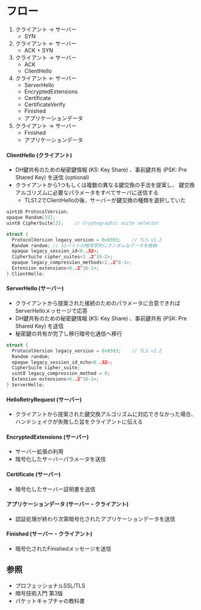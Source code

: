 # フロー
1. クライアント -> サーバー
    - SYN
2. クライアント <- サーバー
    - ACK + SYN
3. クライアント -> サーバー
    - ACK
    - ClientHello
4. クライアント <- サーバー
    - ServerHello
    - EncryptedExtensions
    - Certificate
    - CertificateVerify
    - Finished
    - アプリケーションデータ
5. クライアント -> サーバー
    - Finished
    - アプリケーションデータ

#### ClientHello (クライアント)
- DH鍵共有のための秘密鍵情報 (KS: Key Share) 、事前鍵共有 (PSK: Pre Shared Key) を送信 (optional)
- クライアントから1つもしくは複数の異なる鍵交換の手法を提案し、
  鍵交換アルゴリズムに必要なパラメータをすべてサーバに送信する
  - TLS1.2でClientHelloの後、サーバーが鍵交換の種類を選択していた

```c
uint16 ProtocolVersion;
opaque Random[32];
uint8 CipherSuite[2];    // Cryptographic suite selector

struct {
  ProtocolVersion legacy_version = 0x0303;    // TLS v1.2
  Random random; // 32バイトの暗号学的にランダムなデータを格納
  opaque legacy_session_id<0..32>;
  CipherSuite cipher_suites<2..2^16-2>;
  opaque legacy_compression_methods<1..2^8-1>;
  Extension extensions<8..2^16-1>;
} ClientHello;
```

#### ServerHello (サーバー)
- クライアントから提案された接続のためのパラメータに合意できればServerHelloメッセージで応答
- DH鍵共有のための秘密鍵情報 (KS: Key Share) 、事前鍵共有 (PSK: Pre Shared Key) を送信
- 秘密鍵の共有が完了し移行暗号化通信へ移行

```c
struct {
  ProtocolVersion legacy_version = 0x0303;    // TLS v1.2
  Random random;
  opaque legacy_session_id_echo<0..32>;
  CipherSuite cipher_suite;
  uint8 legacy_compression_method = 0;
  Extension extensions<6..2^16-1>;
} ServerHello;
```

#### HelloRetryRequest (サーバー)
- クライアントから提案された鍵交換アルゴリズムに対応できなかった場合、
  ハンドシェイクが失敗した旨をクライアントに伝える

#### EncryptedExtensions (サーバー)
- サーバー拡張の利用
- 暗号化したサーバーパラメータを送信

#### Certificate (サーバー)
- 暗号化したサーバー証明書を送信

#### アプリケーションデータ (サーバー・クライアント)
- 認証処理が終わり次第暗号化されたアプリケーションデータを送信

#### Finished (サーバー・クライアント)
- 暗号化されたFinishedメッセージを送信

## 参照
- プロフェッショナルSSL/TLS
- 暗号技術入門 第3版
- パケットキャプチャの教科書
